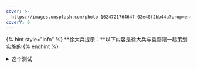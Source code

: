```yaml
---
cover: >-
  https://images.unsplash.com/photo-1624721764647-02e40f2bb44a?crop=entropy&cs=srgb&fm=jpg&ixid=MnwxOTcwMjR8MHwxfHNlYXJjaHw5fHwlRTUlQTklOUElRTclQTQlQkN8ZW58MHx8fHwxNjgwMDc4NDk2&ixlib=rb-4.0.3&q=85
coverY: 0
---
```



{% hint style="info" %}
**徐大兵提示：**以下内容是徐大兵与袁滚滚一起策划实施的
{% endhint %}



<details>

<summary>这个测试</summary>

测试1

</details>
